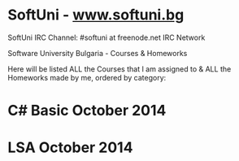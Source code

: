 SoftUni - www.softuni.bg
=======

SoftUni IRC Channel: #softuni at freenode.net IRC Network

Software University Bulgaria - Courses & Homeworks

Here will be listed ALL the Courses that I am assigned to & ALL the Homeworks made by me, ordered by category:

C# Basic October 2014
=======

LSA October 2014
=======
